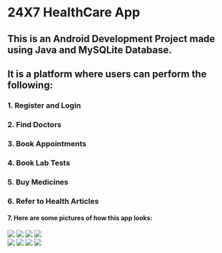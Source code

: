 <h1>24X7 HealthCare App</h1>
<h2>This is an Android Development Project made using Java and MySQLite Database.</h2>
<h2>It is a platform where users can perform the following: </h2>
<h3>1. Register and Login</h3>
<h3>2. Find Doctors</h3>
<h3>3. Book Appointments</h3>
<h3>4. Book Lab Tests</h3>
<h3>5. Buy Medicines</h3>
<h3>6. Refer to Health Articles</h3>
<h4>7. Here are some pictures of how this app looks: </h4>
<div class="flex">
    <img src="./app/src/main/res/drawable/login_photo.jpg"/>
    <img src="./app/src/main/res/drawable/login_photo.jpg"/>
    <img src="./app/src/main/res/drawable/login_photo.jpg"/>
    <img src="./app/src/main/res/drawable/login_photo.jpg"/>
</div>
<div class="flex">
    <img src="./app/src/main/res/drawable/login_photo.jpg"/>
    <img src="./app/src/main/res/drawable/login_photo.jpg"/>
    <img src="./app/src/main/res/drawable/login_photo.jpg"/>
    <img src="./app/src/main/res/drawable/login_photo.jpg"/>
</div>

